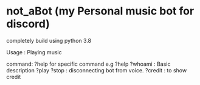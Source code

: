 # not_aBot (my Personal music bot for discord)

completely build using python 3.8

Usage : Playing music

command:
?help for specific command e.g ?help <play>
?whoami : Basic description
?play <what do you mant to play>
?stop : disconnecting bot from voice.
?credit : to show credit
